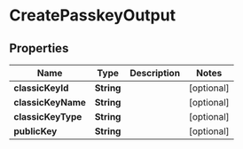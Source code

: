 

# CreatePasskeyOutput


## Properties

| Name | Type | Description | Notes |
|------------ | ------------- | ------------- | -------------|
|**classicKeyId** | **String** |  |  [optional] |
|**classicKeyName** | **String** |  |  [optional] |
|**classicKeyType** | **String** |  |  [optional] |
|**publicKey** | **String** |  |  [optional] |



